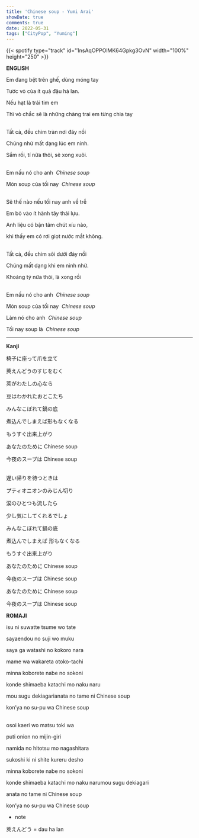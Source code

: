 ```yaml
---
title: 'Chinese soup - Yumi Arai'
showDate: true
comments: true
date: 2022-05-31
tags: ["CityPop", "Yuming"]
---
```


{{< spotify type="track" id="1nsAqOPPOlMK64Gpkg3OvN" width="100%" height="250" >}}

**ENGLISH**

Em đang bệt trên ghế, dùng móng tay

Tước vỏ của ít quả đậu hà lan.

Nếu hạt là trái tim em

Thì vỏ chắc sẽ là những chàng trai em từng chia tay

\
Tất cả, đều chìm tràn nơi đáy nồi 

Chúng nhừ mất dạng lúc em ninh.

Sắm rồi, tí nữa thôi, sẽ xong xuôi.

\
Em nấu nó cho anh  *Chinese soup*

Món soup của tối nay  *Chinese soup*

\
Sẽ thế nào nếu tối nay anh về trễ 

Em bỏ vào ít hành tây thái lựu.

Anh liệu có bận tâm chút xíu nào, 

khi thấy em có rơi giọt nước mắt không.

\
Tất cả, đều chìm sôi dưới đáy nồi

Chúng mất dạng khi em ninh nhừ.

Khoảng tý nữa thôi, là xong rồi


\
Em nấu nó cho anh  *Chinese soup*

Món soup của tối nay  *Chinese soup*

Làm nó cho anh  *Chinese soup*

Tối nay soup là  *Chinese soup*

---
**Kanji**

椅子に座って爪を立て

莢えんどうのすじをむく

莢がわたしの心なら

豆はわかれたおとこたち

みんなこぼれて鍋の底

煮込んでしまえば形もなくなる

もうすぐ出来上がり

あなたのために Chinese soup

今夜のスープは Chinese soup

\
遅い帰りを待つときは

プティオニオンのみじん切り

涙のひとつも流したら

少し気にしてくれるでしょ

みんなこぼれて鍋の底

煮込んでしまえば 形もなくなる

もうすぐ出来上がり

あなたのために Chinese soup

今夜のスープは Chinese soup

あなたのために Chinese soup

今夜のスープは Chinese soup


**ROMAJI**

isu ni suwatte tsume wo tate

sayaendou no suji wo muku

saya ga watashi no kokoro nara

mame wa wakareta otoko-tachi

minna koborete nabe no sokoni

konde shimaeba katachi mo naku naru

mou sugu dekiagarianata no tame ni Chinese soup

kon’ya no su-pu wa Chinese soup


\
osoi kaeri wo matsu toki wa

puti onion no mijin-giri

namida no hitotsu mo nagashitara

sukoshi ki ni shite kureru desho

minna koborete nabe no sokoni

konde shimaeba katachi mo naku narumou sugu dekiagari

anata no tame ni Chinese soup

kon’ya no su-pu wa Chinese soup

* note

莢えんどう = dau ha lan
  
  